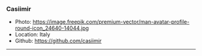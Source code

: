 ### Casiimir

- Photo: https://image.freepik.com/premium-vector/man-avatar-profile-round-icon_24640-14044.jpg
- Location: Italy
- Github: https://github.com/casiimir

***
